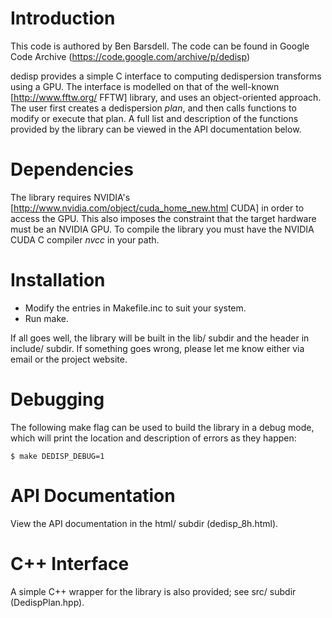 # Introduction
This code is authored by Ben Barsdell. The code can be found in Google Code Archive (https://code.google.com/archive/p/dedisp)

dedisp provides a simple C interface to computing dedispersion transforms using a GPU. The interface is modelled on that of the well-known [http://www.fftw.org/ FFTW] library, and uses an object-oriented approach. The user first creates a dedispersion _plan_, and then calls functions to modify or execute that plan. A full list and description of the functions provided by the library can be viewed in the API documentation below.

# Dependencies

The library requires NVIDIA's [http://www.nvidia.com/object/cuda_home_new.html CUDA] in order to access the GPU. This also imposes the constraint that the target hardware must be an NVIDIA GPU. To compile the library you must have the NVIDIA CUDA C compiler _nvcc_ in your path.

# Installation

- Modify the entries in Makefile.inc to suit your system.
- Run make.

If all goes well, the library will be built in the lib/ subdir and the header in include/ subdir. If something goes wrong, please let me know either via email or the project website.

# Debugging

The following make flag can be used to build the library in a
debug mode, which will print the location and description of errors as
they happen:

`$ make DEDISP_DEBUG=1`

# API Documentation

View the API documentation in the html/ subdir (dedisp_8h.html).

# C++ Interface

A simple C++ wrapper for the library is also provided; see src/ subdir (DedispPlan.hpp).
